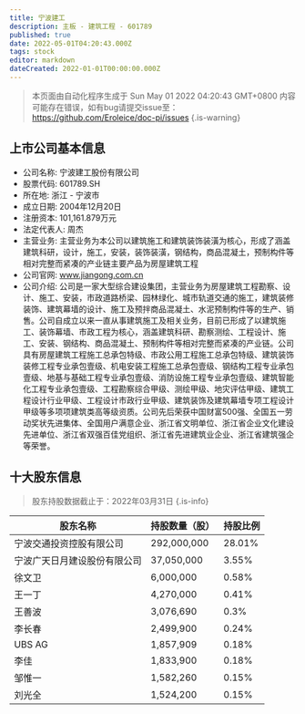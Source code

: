 ```yaml
---
title: 宁波建工
description: 主板 - 建筑工程 - 601789
published: true
date: 2022-05-01T04:20:43.000Z
tags: stock
editor: markdown
dateCreated: 2022-01-01T00:00:00.000Z
---
```


> 本页面由自动化程序生成于 Sun May 01 2022 04:20:43 GMT+0800
> 内容可能存在错误，如有bug请提交issue至：https://github.com/Eroleice/doc-pi/issues
{.is-warning}

## 上市公司基本信息
- 公司名称: 宁波建工股份有限公司
- 股票代码: 601789.SH
- 所在地: 浙江 - 宁波市
- 成立日期: 2004年12月20日
- 注册资本: 101,161.879万元
- 法定代表人: 周杰
- 主营业务: 主营业务为本公司以建筑施工和建筑装饰装潢为核心，形成了涵盖建筑科研，设计，施工，安装，装饰装潢，钢结构，商品混凝土，预制构件等相对完整而紧凑的产业链主要产品为房屋建筑工程
- 公司官网: www.jiangong.com.cn
- 公司介绍: 公司是一家大型综合建设集团，主营业务为房屋建筑工程勘察、设计、施工、安装，市政道路桥梁、园林绿化、城市轨道交通的施工，建筑装修装饰、建筑幕墙的设计、施工及预拌商品混凝土、水泥预制构件等的生产、销售。公司自成立以来一直从事建筑施工及相关业务，目前已形成了以建筑施工、装饰幕墙、市政工程为核心，涵盖建筑科研、勘察测绘、工程设计、施工、安装、钢结构、商品混凝土、预制构件等相对完整而紧凑的产业链。公司具有房屋建筑工程施工总承包特级、市政公用工程施工总承包特级、建筑装饰装修工程专业承包壹级、机电安装工程施工总承包壹级、钢结构工程专业承包壹级、地基与基础工程专业承包壹级、消防设施工程专业承包壹级、建筑智能化工程专业承包壹级、工程勘察综合甲级、测绘甲级、地灾评估甲级、建筑工程设计行业甲级、工程设计市政行业甲级、建筑装饰及建筑幕墙专项工程设计甲级等多项项建筑类高等级资质。公司先后荣获中国财富500强、全国五一劳动奖状先进集体、全国用户满意企业、浙江省文明单位、浙江省企业文化建设先进单位、浙江省双强百佳党组织、浙江省先进建筑业企业、浙江省建筑强企等荣誉。


## 十大股东信息
> 股东持股数据截止于：2022年03月31日
{.is-info}

| 股东名称 | 持股数量（股） | 持股比例 |
| --- | --- | --- |
| 宁波交通投资控股有限公司 | 292,000,000 | 28.01% |
| 宁波广天日月建设股份有限公司 | 37,050,000 | 3.55% |
| 徐文卫 | 6,000,000 | 0.58% |
| 王一丁 | 4,270,000 | 0.41% |
| 王善波 | 3,076,690 | 0.3% |
| 李长春 | 2,499,900 | 0.24% |
| UBS AG | 1,857,909 | 0.18% |
| 李佳 | 1,833,900 | 0.18% |
| 邹惟一 | 1,582,260 | 0.15% |
| 刘光全 | 1,524,200 | 0.15% |




